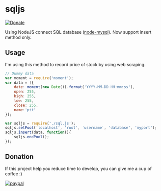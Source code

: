 # sqljs
[![Donate](https://img.shields.io/badge/Donate-PayPal-green.svg)](https://www.paypal.com/cgi-bin/webscr?cmd=_s-xclick&hosted_button_id=A8YE92K9QM7NA)

Using NodeJS connect SQL database ([node-mysql](https://github.com/felixge/node-mysql)).
Now support insert method only.

## Usage

I'm using this method to record price of stock by using web scraping.

```javascript
// Dummy data
var moment = require('moment');
var data = [{
	date: moment(new Date()).format('YYYY-MM-DD HH:mm:ss'),
	open: 255,
	high: 255,
	low: 255,
	close: 255,
	name:'ptt'
}];

var sqljs = require('./sql.js');
sqljs.setPool('localhost', 'root', 'username', 'database', 'myport');
sqljs.insert(data, function(){
	sqljs.endPool();
});
```

## Donation
If this project help you reduce time to develop, you can give me a cup of coffee :) 

[![paypal](https://www.paypalobjects.com/en_US/i/btn/btn_donateCC_LG.gif)](https://www.paypal.com/cgi-bin/webscr?cmd=_s-xclick&hosted_button_id=A8YE92K9QM7NA)

